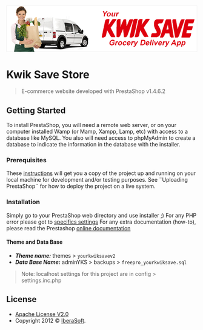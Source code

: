 <p align="center">
  <img src="themes/yourkwiksavev2/header-logo.png" width="618" title="Kwik Save Store">
</p>

# Kwik Save Store

> E-commerce website developed with PrestaShop v1.4.6.2

## Getting Started

To install PrestaShop, you will need a remote web server, or on your computer installed Wamp (or Mamp, Xampp, Lamp, etc) with access to a database like MySQL.
You also will need access to phpMyAdmin to create a database to indicate the information in the database with the installer.

### Prerequisites

These [instructions][1] will get you a copy of the project up and running on your local machine for development and/or testing purposes.
See ¨Uploading PrestaShop¨ for how to deploy the project on a live system.

### Installation

Simply go to your PrestaShop web directory and use installer ;)
For any PHP error please got to [specifics settings][1]
For any extra documentation (how-to), please read the Prestashop [online documentation][2]

#### Theme and Data Base

- ***Theme name:***      themes > `yourkwiksavev2`
- ***Data Base Name:***  adminYKS > backups > `freepro_yourkwiksave.sql`

> Note: localhost settings for this project are in config > settings.inc.php

## License

- [Apache License V2.0][4]
- Copyright 2012 © <a href="http://iberasoft.com" target="_blank">IberaSoft</a>.

[1]: http://doc.prestashop.com/display/PS14/Getting+Started
[2]: http://www.prestashop.com/forums/topic/2946-pre-installation-settings-php-5-htaccess-for-certain-hosting-services/
[3]: http://doc.prestashop.com/display/PS14
[4]: https://opensource.org/licenses/Apache-2.0